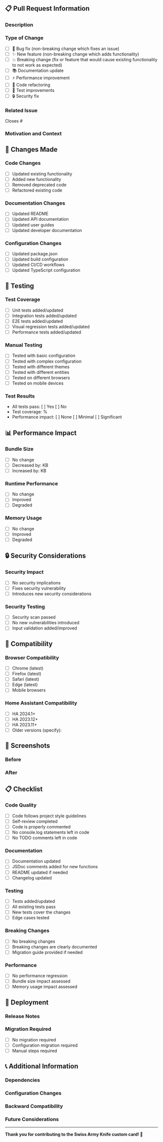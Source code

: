 <!--
This project ONLY accepts pull requests related to open issues!

All PR's should pass automated tests. If not, fix the problem in your branch, push fixes and check for tests again!

Automated tests:
- Linting and formatting
- Type checking
- Unit tests
- E2E tests
- Security scanning
- Build verification

Thank you for contributing!
-->

## 📋 Pull Request Information

### Description
<!-- Provide a general summary of your changes in the Title above -->

### Type of Change
- [ ] 🐛 Bug fix (non-breaking change which fixes an issue)
- [ ] ✨ New feature (non-breaking change which adds functionality)
- [ ] 💥 Breaking change (fix or feature that would cause existing functionality to not work as expected)
- [ ] 📚 Documentation update
- [ ] ⚡ Performance improvement
- [ ] 🔧 Code refactoring
- [ ] 🧪 Test improvements
- [ ] 🔒 Security fix

### Related Issue
<!-- This project ONLY accepts pull requests related to open issues -->
<!-- If suggesting a new feature or change, please discuss it in an issue first -->
<!-- If fixing a bug, there should be an issue describing it with steps to reproduce -->
<!-- Please link to the issue here: -->
Closes #

### Motivation and Context
<!-- Why is this change required? What problem does it solve? -->
<!-- If it fixes an open issue, please link to the issue here. -->

## 🔧 Changes Made
<!-- List of specific changes made -->

### Code Changes
- [ ] Updated existing functionality
- [ ] Added new functionality
- [ ] Removed deprecated code
- [ ] Refactored existing code

### Documentation Changes
- [ ] Updated README
- [ ] Updated API documentation
- [ ] Updated user guides
- [ ] Updated developer documentation

### Configuration Changes
- [ ] Updated package.json
- [ ] Updated build configuration
- [ ] Updated CI/CD workflows
- [ ] Updated TypeScript configuration

## 🧪 Testing

### Test Coverage
- [ ] Unit tests added/updated
- [ ] Integration tests added/updated
- [ ] E2E tests added/updated
- [ ] Visual regression tests added/updated
- [ ] Performance tests added/updated

### Manual Testing
- [ ] Tested with basic configuration
- [ ] Tested with complex configuration
- [ ] Tested with different themes
- [ ] Tested with different entities
- [ ] Tested on different browsers
- [ ] Tested on mobile devices

### Test Results
<!-- Please provide test results or screenshots -->
- All tests pass: [ ] Yes [ ] No
- Test coverage: %
- Performance impact: [ ] None [ ] Minimal [ ] Significant

## 📊 Performance Impact

### Bundle Size
- [ ] No change
- [ ] Decreased by: KB
- [ ] Increased by: KB

### Runtime Performance
- [ ] No change
- [ ] Improved
- [ ] Degraded

### Memory Usage
- [ ] No change
- [ ] Improved
- [ ] Degraded

## 🔒 Security Considerations

### Security Impact
- [ ] No security implications
- [ ] Fixes security vulnerability
- [ ] Introduces new security considerations

### Security Testing
- [ ] Security scan passed
- [ ] No new vulnerabilities introduced
- [ ] Input validation added/improved

## 📱 Compatibility

### Browser Compatibility
- [ ] Chrome (latest)
- [ ] Firefox (latest)
- [ ] Safari (latest)
- [ ] Edge (latest)
- [ ] Mobile browsers

### Home Assistant Compatibility
- [ ] HA 2024.1+
- [ ] HA 2023.12+
- [ ] HA 2023.11+
- [ ] Older versions (specify):

## 📸 Screenshots
<!-- If applicable, add screenshots to help explain your changes -->

### Before
<!-- Screenshot of the current state -->

### After
<!-- Screenshot of the new state -->

## 📋 Checklist

### Code Quality
- [ ] Code follows project style guidelines
- [ ] Self-review completed
- [ ] Code is properly commented
- [ ] No console.log statements left in code
- [ ] No TODO comments left in code

### Documentation
- [ ] Documentation updated
- [ ] JSDoc comments added for new functions
- [ ] README updated if needed
- [ ] Changelog updated

### Testing
- [ ] Tests added/updated
- [ ] All existing tests pass
- [ ] New tests cover the changes
- [ ] Edge cases tested

### Breaking Changes
- [ ] No breaking changes
- [ ] Breaking changes are clearly documented
- [ ] Migration guide provided if needed

### Performance
- [ ] No performance regression
- [ ] Bundle size impact assessed
- [ ] Memory usage impact assessed

## 🚀 Deployment

### Release Notes
<!-- What should be included in the release notes for this change? -->

### Migration Required
- [ ] No migration required
- [ ] Configuration migration required
- [ ] Manual steps required

## 📞 Additional Information

### Dependencies
<!-- Any new dependencies added or removed? -->

### Configuration Changes
<!-- Any changes to the configuration schema? -->

### Backward Compatibility
<!-- Is this change backward compatible? -->

### Future Considerations
<!-- Any follow-up work or considerations for the future? -->

---

**Thank you for contributing to the Swiss Army Knife custom card! 🎉**
